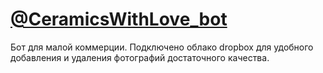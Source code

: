 # [@CeramicsWithLove_bot](https://t.me/CeramicsWithLove_bot)

Бот для малой коммерции. Подключено облако dropbox для удобного добавления и удаления фотографий достаточного качества. 
